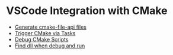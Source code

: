 # VSCode Integration with CMake

- [Generate cmake-file-api files](generate-cmake-file-api-files/README.md)
- [Trigger CMake via Tasks](trigger-cmake-via-tasks/README.md)
- [Debug CMake Scripts](debug-cmake-scripts/README.md)
- [Find dll when debug and run](find-dll-when-debug-and-run/README.md)